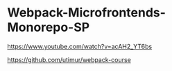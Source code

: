 # Webpack-Microfrontends-Monorepo-SP

https://www.youtube.com/watch?v=acAH2_YT6bs

https://github.com/utimur/webpack-course
